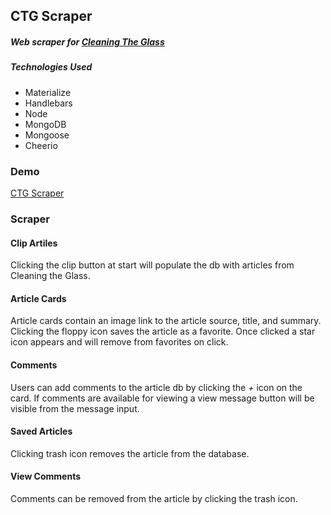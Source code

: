 ## CTG Scraper

##### Web scraper for [Cleaning The Glass](https://www.cleaningtheglass.com)

##### Technologies Used
- Materialize
- Handlebars
- Node
- MongoDB
- Mongoose
- Cheerio

### Demo
[CTG Scraper](https://stark-crag-37953.herokuapp.com/)

### Scraper
#### Clip Artiles
Clicking the clip button at start will populate the db with articles from Cleaning the Glass.
#### Article Cards
Article cards contain an image link to the article source, title, and summary.
Clicking the floppy icon saves the article as a favorite.
Once clicked a star icon appears and will remove from favorites on click.
#### Comments
Users can add comments to the article db by clicking the _+_ icon on the card.
If comments are available for viewing a view message button will be visible from the message input.
#### Saved Articles
Clicking trash icon removes the article from the database.
#### View Comments
Comments can be removed from the article by clicking the trash icon.